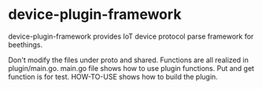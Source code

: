 # device-plugin-framework
device-plugin-framework provides IoT device protocol parse framework for beethings.

Don't modify the files under proto and shared.
Functions are all realized in plugin/main.go.
main.go file shows how to use plugin functions. Put and get function is for test.
HOW-TO-USE shows how to build the plugin.